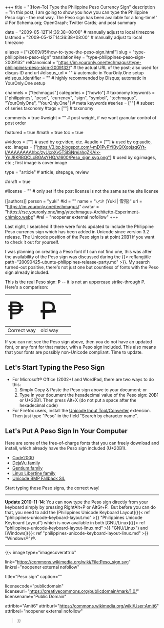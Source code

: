 +++
title = "[How-To] Type the Philippine Peso Currency Sign"
description = "In this post, I am going to show you how you can type the Philippine Peso sign - the real way. The Peso sign has been available for a long-time!"                                                    # For Schema.org; OpenGraph; Twitter Cards; and post summary

date = "2009-05-12T14:36:38+08:00"                                        # manually adjust to local timezone
lastmod = "2009-05-12T14:36:38+08:00"                                        # manually adjust to local timezone

aliases = ["/2009/05/how-to-type-the-peso-sign.html"]
slug = "type-philippines-peso-sign"
translationKey = "type-philippines-peso-sign-2009132"
relCanonical = "https://im.youronly.one/techmagus/type-philippines-peso-sign-2009132/"                                                   # the actual URL of the post; also used for disqus ID and url
#disqus_url = ""                                                    # automatic in YourOnly.One setup
#disqus_identifier = ""                                             # highly recommended by Disqus; automatic in YourOnly.One setup

channels = ["techmagus"]
categories = ["howto"]                                                   # taxonomy
keywords = ["philippines", "peso", "currency", "sign", "symbol", "techmagus", "YourOnlyOne", "YourOnly.One"]                                                     # meta keywords
#series = [""]                                                       # subset of series taxonomy
#tags = [""]                                                         # taxonomy

comments = true
#weight = ""                                                        # post weight, if we want granular control of post order

featured = true
#math = true
toc = true

#videos = [""]                                                       # used by og:video, etc.
#audio = [""]                                                        # used by og:audio, etc.
images = ["https://3.bp.blogspot.com/-mD1PvPYiByQ/XqojsqGYt-I/AAAAAAAAhbc/zyUcpXv5TSISNrejahgZKAix-YnJ8KRBQCLcBGAsYHQ/s1600/Peso_sign.svg.png"]                                                       # used by og:images, etc.; first image is cover image

type = "article"                                                           # article, sitepage, review

#draft = true

#license = ""                                                       # only set if the post license is not the same as the site license

[[authors]]
  person = "yuki"
  #id = ""
  name = "ᜌᜓᜃᜒ (Yuki | 雪亮)"
  url = "https://im.youronly.one/techmagus/"
  avatar = "https://rsc.youronly.one/img/y/techmagus-Architetto-Esperiment-chimico.webp"
  #rel = "noopener external nofollow"
+++

Last night, I searched if there were fonts updated to include the Philippine Peso currency sign which has been added in Unicode since version 3.2 release. The Unicode position of the Peso sign is at point 20B1 if you want to check it out for yourself.

I was planning on creating a Peso font if I can not find one, this was after the availability of the Peso sign was discussed during the {{< reflangtitle path="20090425-ubuntu-philippines-release-party.md" >}}. My search turned-out positive, there's not just one but countless of fonts with the Peso sign already included.

<!--more-->

This is the real Peso sign: ₱ -- it is not an uppercase strike-through <span style="text-decoration: line-through;">P</span>. Here's a comparison:

<table class="grid_center" style="width: 50%; margin-bottom: 10px;">
  <tbody>
    <tr>
      <td class="txt_center" style="width: 50%;"><span style="font-size: 5em;">₱</span></td>
      <td class="txt_center" style="width: 50%;"><span style="text-decoration: line-through; font-size: 5em;">P</span></td>
    </tr>
  </tbody>
  <tfooter>
    <tr>
      <td class="txt_center">Correct way</td>
      <td class="txt_center">old way</td>
    </tr>
  </tfooter>
</table>

If you can not see the Peso sign above, then you do not have an updated font, or any font for that matter, with a Peso sign included. This also means that your fonts are possibly non-Unicode compliant. Time to update.

## Let's Start Typing the Peso Sign

<ul class="custom_liststyle omark-black list-blue">
  <li>For Microsoft® Office (2002+) and WordPad, there are two ways to do this:
    <ol class="custom_liststyle circles-list">
      <li>Simply Copy &amp; Paste the Peso sign above to your document; or</li>
      <li>Type in your document the hexadecimal value of the Peso sign: 20B1 or U+20B1. Then press Alt+X (do not put a space after the hexadecimal code)</li>
    </ol>
  </li>
  <li>For Firefox users, install the <a href="https://addons.mozilla.org/en-US/firefox/addon/unicode-input-toolconverter/" target="_blank">Unicode Input Tool/Converter</a> extension. Then just type "Peso" in the field "Search by character name".</li>
</ul>

## Let's Put A Peso Sign In Your Computer

Here are some of the free-of-charge fonts that you can freely download and install, which already have the Peso sign included (U+20B1).

- <a href="https://www.code2000.net/code2000_page.htm" target="_blank">Code2000</a>
- <a href="https://dejavu-fonts.org/wiki/Main_Page" target="_blank">DejaVu family</a>
- <a href="https://www-01.sil.org/~gaultney/Gentium/" target="_blank">Gentium family</a>
- <a href="https://linuxlibertine.sourceforge.net" target="_blank">Linux Libertine family</a>
- <a href="https://scripts.sil.org/cms/scripts/page.php?site_id=nrsi&amp;id=UnicodeBMPFallbackFont&amp;_sc=1" target="_blank">Unicode BMP Fallback SIL</a>

Start typing those Peso signs, the correct way!

---

**Update 2010-11-14**: You can now type the ₱eso sign directly from your keyboard simply by pressing RightAlt+P or AltGr+P.&nbsp; But before you can do that, you need to add the [Philippines Unicode Keyboard Layout]({{< ref "philippines-unicode-keyboard-layout.md" >}} "Philippines Unicode Keyboard Layout") which is now available in both [GNU/Linux]({{< ref "philippines-unicode-keyboard-layout-linux.md" >}} "GNU/Linux") and [Windows]({{< ref "philippines-unicode-keyboard-layout-linux.md" >}} "Windows®")®.

---

{{< image
  type="imagecoverattrib"

  link="https://commons.wikimedia.org/wiki/File:Peso_sign.svg"
  linkrel="noopener external nofollow"

  title="Peso sign"
  caption=""

  licensecode="publicdomain"
  licenseurl="https://creativecommons.org/publicdomain/mark/1.0/"
  licensename="Public Domain"

  attribto="Amit6"
  attriburl="https://commons.wikimedia.org/wiki/User:Amit6"
  attribrel="noopener external nofollow"
>}}
